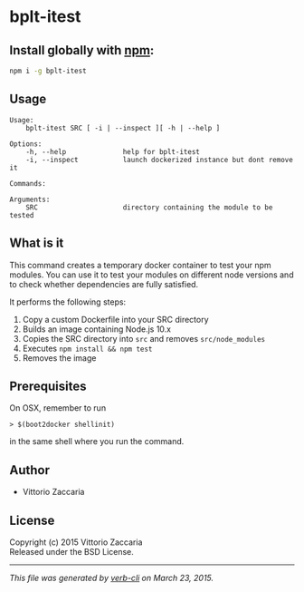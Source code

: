 # bplt-itest 


## Install globally with [npm](npmjs.org):

```bash
npm i -g bplt-itest
```

## Usage

```
Usage:
    bplt-itest SRC [ -i | --inspect ][ -h | --help ]

Options:
    -h, --help              help for bplt-itest
    -i, --inspect           launch dockerized instance but dont remove it

Commands:

Arguments:
    SRC                     directory containing the module to be tested

```

What is it
----------

This command creates a temporary docker container to test your npm
modules. You can use it to test your modules on different node versions
and to check whether dependencies are fully satisfied.

It performs the following steps:

1. Copy a custom Dockerfile into your SRC directory
2. Builds an image containing Node.js 10.x
3. Copies the SRC directory into `src` and removes `src/node_modules`
4. Executes `npm install && npm test`
5. Removes the image

Prerequisites
-------------

On OSX, remember to run

    > $(boot2docker shellinit)

in the same shell where you run the command.


## Author

* Vittorio Zaccaria

## License
Copyright (c) 2015 Vittorio Zaccaria  
Released under the BSD License.

***

_This file was generated by [verb-cli](https://github.com/assemble/verb-cli) on March 23, 2015._
